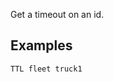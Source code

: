 <!--
layout:  index.html
title:   TTL - Tile38
class:   command
super:   documentation
command: ttl
-->

Get a timeout on an id.

## Examples

```tile38
TTL fleet truck1 
```
